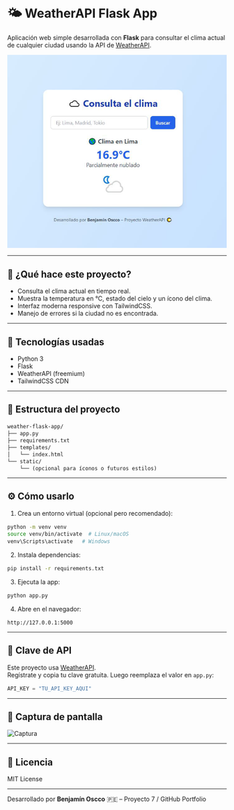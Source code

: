# 🌤️ WeatherAPI Flask App

Aplicación web simple desarrollada con **Flask** para consultar el clima actual de cualquier ciudad usando la API de [WeatherAPI](https://www.weatherapi.com/).

![Portada del proyecto](portada.png)

---

## 🚀 ¿Qué hace este proyecto?

- Consulta el clima actual en tiempo real.
- Muestra la temperatura en °C, estado del cielo y un ícono del clima.
- Interfaz moderna responsive con TailwindCSS.
- Manejo de errores si la ciudad no es encontrada.

---

## 🧱 Tecnologías usadas

- Python 3
- Flask
- WeatherAPI (freemium)
- TailwindCSS CDN

---

## 📂 Estructura del proyecto

```
weather-flask-app/
├── app.py
├── requirements.txt
├── templates/
│   └── index.html
└── static/
    └── (opcional para íconos o futuros estilos)
```

---

## ⚙️ Cómo usarlo

1. Crea un entorno virtual (opcional pero recomendado):

```bash
python -m venv venv
source venv/bin/activate  # Linux/macOS
venv\Scripts\activate   # Windows
```

2. Instala dependencias:

```bash
pip install -r requirements.txt
```

3. Ejecuta la app:

```bash
python app.py
```

4. Abre en el navegador:

```
http://127.0.0.1:5000
```

---

## 🔐 Clave de API

Este proyecto usa [WeatherAPI](https://www.weatherapi.com/).  
Regístrate y copia tu clave gratuita. Luego reemplaza el valor en `app.py`:

```python
API_KEY = "TU_API_KEY_AQUI"
```

---

## 📸 Captura de pantalla

![Captura](screenshot.png)

---

## 📄 Licencia

MIT License

---

Desarrollado por **Benjamín Oscco** 🇵🇪 – Proyecto 7 / GitHub Portfolio